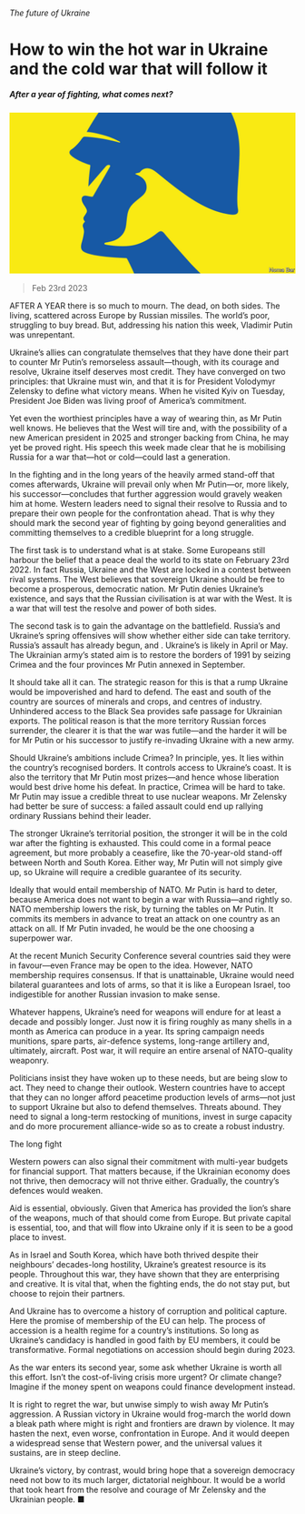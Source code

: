 ###### The future of Ukraine

# How to win the hot war in Ukraine and the cold war that will follow it 

##### After a year of fighting, what comes next? 

![image](images/20230225_LDD001.jpg) 

> Feb 23rd 2023 


AFTER A YEAR there is so much to mourn. The dead, on both sides. The living, scattered across Europe by Russian missiles. The world’s poor, struggling to buy bread. But, addressing his nation this week, Vladimir Putin was unrepentant.

Ukraine’s allies can congratulate themselves that they have done their part to counter Mr Putin’s remorseless assault—though, with its courage and resolve, Ukraine itself deserves most credit. They have converged on two principles: that Ukraine must win, and that it is for President Volodymyr Zelensky to define what victory means. When he visited Kyiv on Tuesday, President Joe Biden was living proof of America’s commitment. 

Yet even the worthiest principles have a way of wearing thin, as Mr Putin well knows. He believes that the West will tire and, with the possibility of a new American president in 2025 and stronger backing from China, he may yet be proved right. His speech this week made clear that he is mobilising Russia for a war that—hot or cold—could last a generation. 

In the fighting and in the long years of the heavily armed stand-off that comes afterwards, Ukraine will prevail only when Mr Putin—or, more likely, his successor—concludes that further aggression would gravely weaken him at home. Western leaders need to signal their resolve to Russia and to prepare their own people for the confrontation ahead. That is why they should mark the second year of fighting by going beyond generalities and committing themselves to a credible blueprint for a long struggle.

The first task is to understand what is at stake. Some Europeans still harbour the belief that a peace deal  the world to its state on February 23rd 2022. In fact Russia, Ukraine and the West are locked in a contest between rival systems. The West believes that sovereign Ukraine should be free to become a prosperous, democratic nation. Mr Putin denies Ukraine’s existence, and says that the Russian civilisation is at war with the West. It is a war that will test the resolve and power of both sides. 

The second task is to gain the advantage on the battlefield. Russia’s and Ukraine’s spring offensives will show whether either side can take territory. Russia’s assault has already begun, and . Ukraine’s is likely in April or May. The Ukrainian army’s stated aim is to restore the borders of 1991 by seizing Crimea and the four provinces Mr Putin annexed in September.

It should take all it can. The strategic reason for this is that a rump Ukraine would be impoverished and hard to defend. The east and south of the country are sources of minerals and crops, and centres of industry. Unhindered access to the Black Sea provides safe passage for Ukrainian exports. The political reason is that the more territory Russian forces surrender, the clearer it is that the war was futile—and the harder it will be for Mr Putin or his successor to justify re-invading Ukraine with a new army. 

Should Ukraine’s ambitions include Crimea? In principle, yes. It lies within the country’s recognised borders. It controls access to Ukraine’s coast. It is also the territory that Mr Putin most prizes—and hence whose liberation would best drive home his defeat. In practice, Crimea will be hard to take. Mr Putin may issue a credible threat to use nuclear weapons. Mr Zelensky had better be sure of success: a failed assault could end up rallying ordinary Russians behind their leader. 

The stronger Ukraine’s territorial position, the stronger it will be in the cold war after the fighting is exhausted. This could come in a formal peace agreement, but more probably a ceasefire, like the 70-year-old stand-off between North and South Korea. Either way, Mr Putin will not simply give up, so Ukraine will require a credible guarantee of its security.

Ideally that would entail membership of NATO. Mr Putin is hard to deter, because America does not want to begin a war with Russia—and rightly so. NATO membership lowers the risk, by turning the tables on Mr Putin. It commits its members in advance to treat an attack on one country as an attack on all. If Mr Putin invaded, he would be the one choosing a superpower war. 

At the recent Munich Security Conference several countries said they were in favour—even France may be open to the idea. However, NATO membership requires consensus. If that is unattainable, Ukraine would need bilateral guarantees and lots of arms, so that it is like a European Israel, too indigestible for another Russian invasion to make sense. 

Whatever happens, Ukraine’s need for weapons will endure for at least a decade and possibly longer. Just now it is firing roughly as many shells in a month as America can produce in a year. Its spring campaign needs munitions, spare parts, air-defence systems, long-range artillery and, ultimately, aircraft. Post war, it will require an entire arsenal of NATO-quality weaponry.

Politicians insist they have woken up to these needs, but are being slow to act. They need to change their outlook. Western countries have to accept that they can no longer afford peacetime production levels of arms—not just to support Ukraine but also to defend themselves. Threats abound. They need to signal a long-term restocking of munitions, invest in surge capacity and do more procurement alliance-wide so as to create a robust industry. 

The long fight

Western powers can also signal their commitment with multi-year budgets for financial support. That matters because, if the Ukrainian economy does not thrive, then democracy will not thrive either. Gradually, the country’s defences would weaken. 

Aid is essential, obviously. Given that America has provided the lion’s share of the weapons, much of that should come from Europe. But private capital is essential, too, and that will flow into Ukraine only if it is seen to be a good place to invest.

As in Israel and South Korea, which have both thrived despite their neighbours’ decades-long hostility, Ukraine’s greatest resource is its people. Throughout this war, they have shown that they are enterprising and creative. It is vital that, when the fighting ends, the  do not stay put, but choose to rejoin their partners.

And Ukraine has to overcome a history of corruption and political capture. Here the promise of membership of the EU can help. The process of accession is a health regime for a country’s institutions. So long as Ukraine’s candidacy is handled in good faith by EU members, it could be transformative. Formal negotiations on accession should begin during 2023.

As the war enters its second year, some ask whether Ukraine is worth all this effort. Isn’t the cost-of-living crisis more urgent? Or climate change? Imagine if the money spent on weapons could finance development instead. 

It is right to regret the war, but unwise simply to wish away Mr Putin’s aggression. A Russian victory in Ukraine would frog-march the world down a bleak path where might is right and frontiers are drawn by violence. It may hasten the next, even worse, confrontation in Europe. And it would deepen a widespread sense that Western power, and the universal values it sustains, are in steep decline. 

Ukraine’s victory, by contrast, would bring hope that a sovereign democracy need not bow to its much larger, dictatorial neighbour. It would be a world that took heart from the resolve and courage of Mr Zelensky and the Ukrainian people. ■


